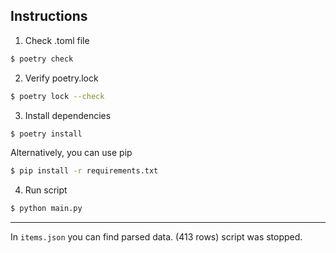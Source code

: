 ## Instructions 
1. Check .toml file
```bash
$ poetry check
```
2. Verify poetry.lock
```bash
$ poetry lock --check
```
3. Install dependencies
```bash
$ poetry install
```
Alternatively, you can use pip
```bash
$ pip install -r requirements.txt
```
4. Run script
```bash
$ python main.py
```
---
In `items.json` you can find parsed data. (413 rows) script was stopped.

